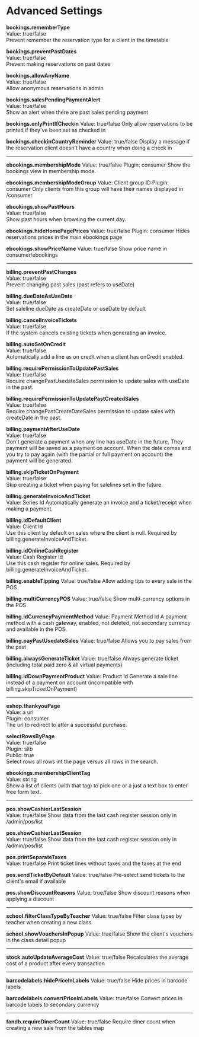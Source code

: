 
Advanced Settings
============================

**bookings.rememberType**  
Value: true/false  
Prevent remember the reservation type for a client in the timetable

**bookings.preventPastDates**  
Value: true/false  
Prevent making reservations on past dates

**bookings.allowAnyName**  
Value: true/false  
Allow anonymous reservations in admin

**bookings.salesPendingPaymentAlert**  
Value: true/false  
Show an alert when there are past sales pending payment

**bookings.onlyPrintIfCheckin**
Value: true/false
Only allow reservations to be printed if they've been set as checked in

**bookings.checkinCountryReminder**
Value: true/false
Display a message if the reservation client doesn't have a country when doing a check in

-----

**ebookings.membershipMode**
Value: true/false
Plugin: consumer
Show the bookings view in membership mode.

**ebookings.membershipModeGroup**
Value: Client group ID
Plugin: consumer
Only clients from this group will have their names displayed in /consumer

**ebookings.showPastHours**  
Value: true/false  
Show past hours when browsing the current day.

**ebookings.hideHomePagePrices**
Value: true/false
Plugin: consumer
Hides reservations prices in the main ebookings page

**ebookings.showPriceName**
Value: true/false
Show price name in consumer/ebookings

-----

**billing.preventPastChanges**  
Value: true/false  
Prevent changing past sales (past refers to useDate)

**billing.dueDateAsUseDate**  
Value: true/false              
Set saleline dueDate as createDate or useDate by default

**billing.cancelInvoiceTickets**   
Value: true/false  
If the system cancels existing tickets when generating an invoice.

**billing.autoSetOnCredit**  
Value: true/false  
Automatically add a line as on credit when a client has onCredit enabled.

**billing.requirePermissionToUpdatePastSales**  
Value: true/false  
Require changePastUsedateSales permission to update sales with useDate in the past.

**billing.requirePermissionToUpdatePastCreatedSales**  
Value: true/false  
Require changePastCreateDateSales permission to update sales with createDate in the past.

**billing.paymentAfterUseDate**  
Value: true/false  
Don't generate a payment when any line has useDate in the future. They payment will be saved as a payment on account.
When the date comes and you try to pay again (with the partial or full payment on account) the payment will be generated.

**billing.skipTicketOnPayment**  
Value: true/false  
Skip creating a ticket when paying for salelines set in the future.

**billing.generateInvoiceAndTicket**  
Value: Series Id
Automatically generate an invoice and a ticket/receipt when making a payment.

**billing.idDefaultClient**  
Value: Client Id  
Use this client by default on sales where the client is null. Required by billing.generateInvoiceAndTicket.

**billing.idOnlineCashRegister**  
Value: Cash Register Id  
Use this cash register for online sales. Required by billing.generateInvoiceAndTicket.

**billing.enableTipping**
Value: true/false
Allow adding tips to every sale in the POS

**billing.multiCurrencyPOS**
Value: true/false
Show multi-currency options in the POS

**billing.idCurrencyPaymentMethod**
Value: Payment Method Id
A payment method with a cash gateway, enabled, not deleted, not secondary currency and available in the POS.

**billing.payPastUsedateSales**
Value: true/false
Allows you to pay sales from the past 

**billing.alwaysGenerateTicket**
Value: true/false
Always generate ticket (including total paid zero & all virtual payments)

**billing.idDownPaymentProduct**
Value: Product Id
Generate a sale line instead of a payment on account (incompatible with billing.skipTicketOnPayment)

-----

**eshop.thankyouPage**  
Value: a url  
Plugin: consumer  
The url to redirect to after a successful purchase.  

**selectRowsByPage**  
Value: true/false   
Plugin: slib   
Public: true   
Select rows all rows int the page versus all rows in the search.

**ebookings.membershipClientTag**  
Value: string  
Show a list of clients (with that tag) to pick one or a just a text box to enter free form text.

-----

**pos.showCashierLastSession**  
Value: true/false
Show data from the last cash register session only in /admin/pos/list

**pos.showCashierLastSession**  
Value: true/false
Show data from the last cash register session only in /admin/pos/list

**pos.printSeparateTaxes**  
Value: true/false
Print ticket lines without taxes and the taxes at the end

**pos.sendTicketByDefault**
Value: true/false
Pre-select send tickets to the client's email if available

**pos.showDiscountReasons**
Value: true/false
Show discount reasons when applying a discount

-----

**school.filterClassTypeByTeacher**
Value: true/false
Filter class types by teacher when creating a new class

**school.showVouchersInPopup**
Value: true/false
Show the client's vouchers in the class detail popup

-----

**stock.autoUpdateAverageCost**
Value: true/false
Recalculates the average cost of a product after every transaction 

-----

**barcodelabels.hidePriceInLabels**
Value: true/false
Hide prices in barcode labels

**barcodelabels.convertPriceInLabels**
Value: true/false
Convert prices in barcode labels to secondary currency

-----

**fandb.requireDinerCount**
Value: true/false
Require diner count when creating a new sale from the tables map
